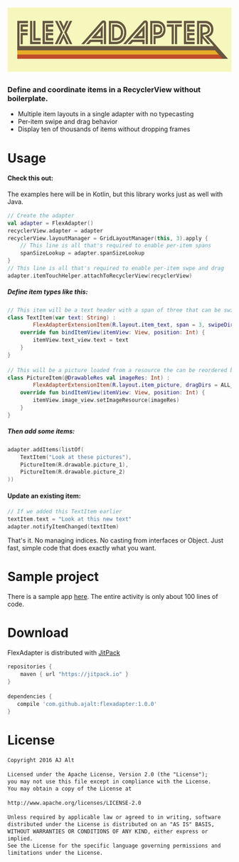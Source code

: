 <h1 align="center">
    <img src="web/wordmark.png">
</h1>

### Define and coordinate items in a RecyclerView without boilerplate.

* Multiple item layouts in a single adapter with no typecasting
* Per-item swipe and drag behavior
* Display ten of thousands of items without dropping frames

# Usage

#### Check this out:

The examples here will be in Kotlin, but this library works just as well with Java.

```kotlin
// Create the adapter
val adapter = FlexAdapter()
recyclerView.adapter = adapter
recyclerView.layoutManager = GridLayoutManager(this, 3).apply {
    // This line is all that's required to enable per-item spans
    spanSizeLookup = adapter.spanSizeLookup
}
// This line is all that's required to enable per-item swpe and drag
adapter.itemTouchHelper.attachToRecyclerView(recyclerView)
```

##### Define item types like this:

``` kotlin
// This item will be a text header with a span of three that can be swiped horizontally to dismiss.
class TextItem(var text: String) :
        FlexAdapterExtensionItem(R.layout.item_text, span = 3, swipeDirs = HORIZONTAL) {
    override fun bindItemView(itemView: View, position: Int) {
        itemView.text_view.text = text
    }
}

// This will be a picture loaded from a resource the can be reordered by draggin in any direction.
class PictureItem(@DrawableRes val imageRes: Int) :
        FlexAdapterExtensionItem(R.layout.item_picture, dragDirs = ALL_DIRS) {
    override fun bindItemView(itemView: View, position: Int) {
        itemView.image_view.setImageResource(imageRes)
    }
}
```

##### Then add some items:

```kotlin
adapter.addItems(listOf(
    TextItem("Look at these pictures"),
    PictureItem(R.drawable.picture_1),
    PictureItem(R.drawable.picture_2)
))
```

#### Update an existing item:

```kotlin
// If we added this TextItem earlier
textItem.text = "Look at this new text"
adapter.notifyItemChanged(textItem)
```

That's it. No managing indices. No casting from interfaces or Object. 
Just fast, simple code that does exactly what you want.

# Sample project

There is a sample app [here](sample/src/main/java/com/github/ajalt/flexadapter/sample/MainActivity.kt). 
The entire activity is only about 100 lines of code.

# Download

FlexAdapter is distributed with [JitPack](https://jitpack.io)

```groovy
repositories {
    maven { url "https://jitpack.io" }
}

dependencies {
   compile 'com.github.ajalt:flexadapter:1.0.0'
}
```



# License
```
Copyright 2016 AJ Alt

Licensed under the Apache License, Version 2.0 (the "License");
you may not use this file except in compliance with the License.
You may obtain a copy of the License at

http://www.apache.org/licenses/LICENSE-2.0

Unless required by applicable law or agreed to in writing, software
distributed under the License is distributed on an "AS IS" BASIS,
WITHOUT WARRANTIES OR CONDITIONS OF ANY KIND, either express or implied.
See the License for the specific language governing permissions and
limitations under the License.
```